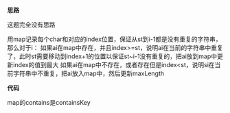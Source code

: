 **思路**

这题完全没有思路

用map记录每个char和对应的index位置，保证从st到i-1都是没有重复的字符串，那么对于i：
如果ai在map中存在，并且index>=st，说明ai在当前的字符串中重复了，此时st需要移动到index+1的位置以保证st~i-1没有重复的，把ai放到map中更新index的值到最大
如果ai在map中不存在，或者存在但是index<st，说明si在当前字符串中不重复，把ai放入map中，然后更新maxLength

**代码**

map的contains是containsKey
